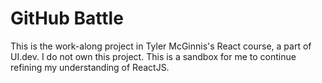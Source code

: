 <h1>GitHub Battle</h1>

This is the work-along project in Tyler McGinnis's React course, a part of UI.dev. I do not own this project. This is a sandbox for me to continue refining my understanding of ReactJS.
